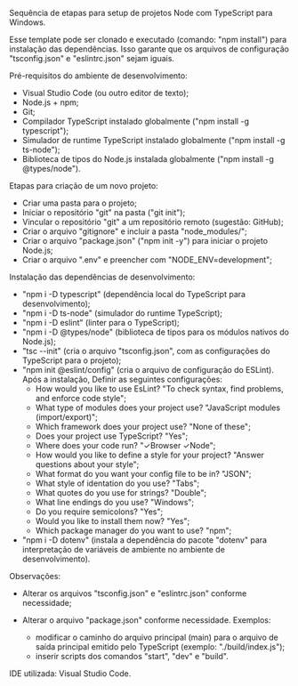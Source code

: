 Sequência de etapas para setup de projetos Node com TypeScript para Windows.

Esse template pode ser clonado e executado (comando: "npm install") para instalação das dependências. Isso garante que os arquivos de configuração "tsconfig.json" e "eslintrc.json" sejam iguais.

Pré-requisitos do ambiente de desenvolvimento:

- Visual Studio Code (ou outro editor de texto);
- Node.js + npm;
- Git;
- Compilador TypeScript instalado globalmente ("npm install -g typescript");
- Simulador de runtime TypeScript instalado globalmente ("npm install -g ts-node");
- Biblioteca de tipos do Node.js instalada globalmente ("npm install -g @types/node").

Etapas para criação de um novo projeto:

- Criar uma pasta para o projeto;
- Iniciar o repositório "git" na pasta ("git init");
- Vincular o repositório "git" a um repositório remoto (sugestão: GitHub);
- Criar o arquivo "gitignore" e incluir a pasta "node_modules/";
- Criar o arquivo "package.json" ("npm init -y") para iniciar o projeto Node.js;
- Criar o arquivo ".env" e preencher com "NODE_ENV=development";

Instalação das dependências de desenvolvimento:

- "npm i -D typescript" (dependência local do TypeScript para desenvolvimento);
- "npm i -D ts-node" (simulador do runtime TypeScript);
- "npm i -D eslint" (linter para o TypeScript);
- "npm i -D @types/node" (biblioteca de tipos para os módulos nativos do Node.js);
- "tsc --init" (cria o arquivo "tsconfig.json", com as configurações do TypeScript para o projeto);
- "npm init @eslint/config" (cria o arquivo de configuração do ESLint). Após a instalação, Definir as seguintes configurações:
  - How would you like to use EsLint? "To check syntax, find problems, and enforce code style";
  - What type of modules does your project use? "JavaScript modules (import/export)";
  - Which framework does your project use? "None of these";
  - Does your project use TypeScript? "Yes";
  - Where does your code run? "✓Browser ✓Node";
  - How would you like to define a style for your project? "Answer questions about your style";
  - What format do you want your config file to be in? "JSON";
  - What style of identation do you use? "Tabs";
  - What quotes do you use for strings? "Double";
  - What line endings do you use? "Windows";
  - Do you require semicolons? "Yes";
  - Would you like to install them now? "Yes";
  - Which package manager do you want to use? "npm";
- "npm i -D dotenv" (instala a dependência do pacote "dotenv" para interpretação de variáveis de ambiente no ambiente de desenvolvimento).

Observações:

- Alterar os arquivos "tsconfig.json" e "eslintrc.json" conforme necessidade;

- Alterar o arquivo "package.json" conforme necessidade. Exemplos:
  - modificar o caminho do arquivo principal (main) para o arquivo de saída principal emitido pelo TypeScript (exemplo: "./build/index.js");
  - inserir scripts dos comandos "start", "dev" e "build".
 
IDE utilizada: Visual Studio Code.
